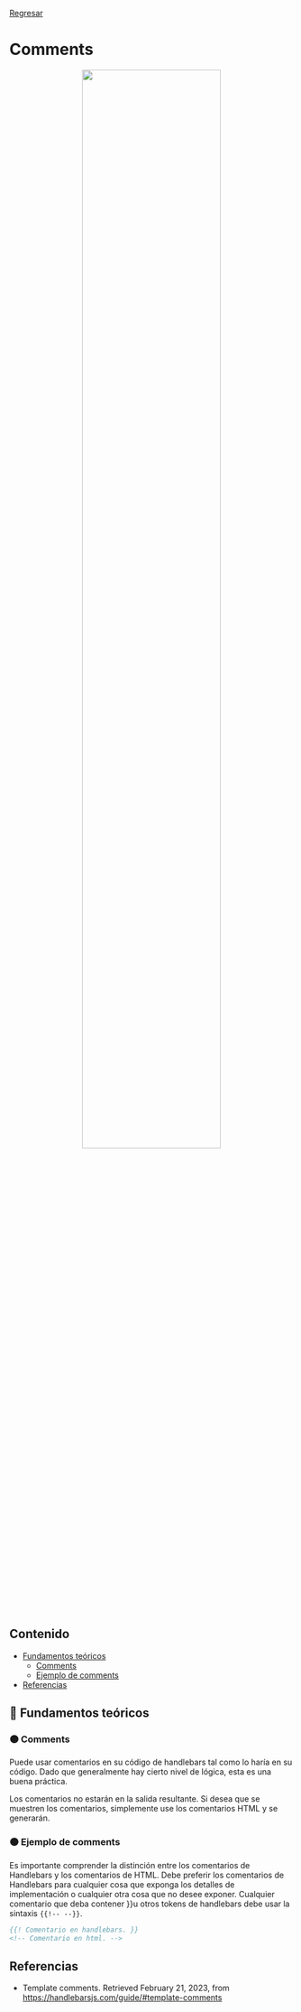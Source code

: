 [Regresar](/CodingBootcampsESPOL-FullStackDeveloper/)

# Comments
<p align="center">
<img src="https://user-images.githubusercontent.com/12859467/205955427-7d74d0cc-a061-4fcb-aa04-72d58f7073d9.png" width="70%"/>
</p>

## Contenido

- [Fundamentos teóricos](#fundamentos_teoricos)
  - [Comments](#comments)
  - [Ejemplo de comments](#ejemplo_comments)
- [Referencias](#referencias)

<a name="fundamentos_teoricos"> </a>

## 📑 Fundamentos teóricos

<a name="comments"> </a>

### 🟠 Comments

Puede usar comentarios en su código de handlebars tal como lo haría en su código. Dado que generalmente hay cierto nivel de lógica, esta es una buena práctica.

Los comentarios no estarán en la salida resultante. Si desea que se muestren los comentarios, simplemente use los comentarios HTML y se generarán. 

<a name="ejemplo_comments"> </a>

### 🟠 Ejemplo de comments

Es importante comprender la distinción entre los comentarios de Handlebars y los comentarios de HTML. Debe preferir los comentarios de Handlebars para cualquier cosa que exponga los detalles de implementación o cualquier otra cosa que no desee exponer.
Cualquier comentario que deba contener }}u otros tokens de handlebars debe usar la sintaxis `{{!-- --}}`.

```handlebars 
{{! Comentario en handlebars. }}
<!-- Comentario en html. -->
```

<a name="referencias"></a>

## Referencias

* Template comments. Retrieved February 21, 2023, from https://handlebarsjs.com/guide/#template-comments 